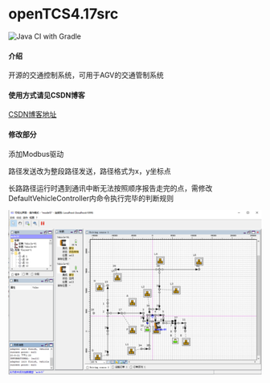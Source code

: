 # openTCS4.17src
![Java CI with Gradle](https://github.com/touchmii/OpenTCS-4.17-Modbus/workflows/Java%20CI%20with%20Gradle/badge.svg)

#### 介绍
开源的交通控制系统，可用于AGV的交通管制系统

#### 使用方式请见CSDN博客
[CSDN博客地址](https://blog.csdn.net/jielounlee/article/details/104002394)

#### 修改部分

添加Modbus驱动

路径发送改为整段路径发送，路径格式为x，y坐标点

长路路径运行时遇到通讯中断无法按照顺序报告走完的点，需修改DefaultVehicleController内命令执行完毕的判断规则

![](https://raw.githubusercontent.com/touchmii/uPic/master/imgSnipaste_2020-09-21_17-49-50.png)
